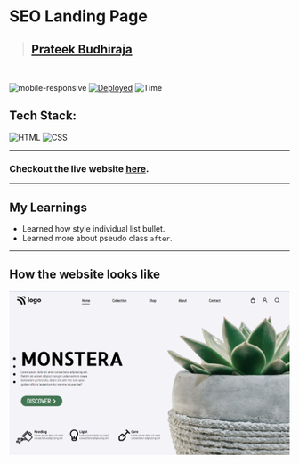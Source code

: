 # SEO Landing Page

> ## [Prateek Budhiraja](https://prateekbudhiraja.in)

<br/>

![mobile-responsive](https://img.shields.io/badge/Mobile%20Responsive-No-red)
[![Deployed](https://img.shields.io/badge/Deployed-Yes-green)](https://plant-landing.vercel.app/)
![Time](https://img.shields.io/badge/Time%20Taken-6hrs-green)

## Tech Stack:

![HTML](https://img.shields.io/badge/html-3670A0?style=for-the-badge&logo=html5&logoColor=white)
![CSS](https://img.shields.io/badge/CSS-%234ea94b.svg?style=for-the-badge&logo=css3&logoColor=white)

---

### Checkout the live website [here](https://plant-landing.vercel.app/).

---

## My Learnings

- Learned how style individual list bullet.
- Learned more about pseudo class `after`.

---

## How the website looks like

<p align="center">
<img src="desktop.png" max-width=600px>
</p>
